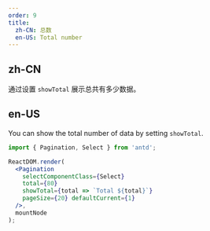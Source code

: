 ```yaml
---
order: 9
title:
  zh-CN: 总数
  en-US: Total number
---
```


## zh-CN

通过设置 `showTotal` 展示总共有多少数据。

## en-US

You can show the total number of data by setting `showTotal`.

````jsx
import { Pagination, Select } from 'antd';

ReactDOM.render(
  <Pagination
    selectComponentClass={Select}
    total={80}
    showTotal={total => `Total ${total}`}
    pageSize={20} defaultCurrent={1}
  />,
  mountNode
);
````
